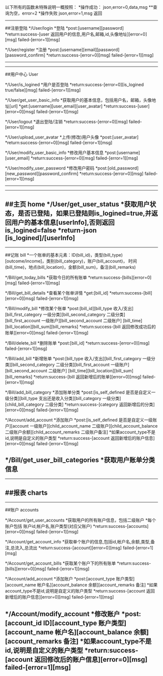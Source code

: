 以下所有的函数未特殊说明一概按照：
*操作成功：
json,error=0,data,msg
**查询为空，error=2
*操作失败
json,error=1,msg
返回

--------------------------------------------------------------
##注册登陆
*/User/login
*登陆
*post:[username][password]
*return:success-[user 返回用户的信息,用户名,邮箱,id,头像地址][error=0][msg]
		failed-[error=1][msg]

*/User/register
*注册
*post:[username][email][password][password_confirm]
*return:success-[error=0][msg]
		failed-[error=1][msg]

--------------------------------------------------------------


--------------------------------------------------------------
##用户中心 User

*/User/is_logined
*用户是否登陆
*return:success-[error=0][is_logined true/false][msg]
		failed-[error=1][msg]

*/User/get_user_basic_info
*获取用户的基本信息，包括用户名，邮箱，头像地址[url]
*get:[username][user_email][user_avatar]
*return:success-[user][error=0][msg]
		failed-[error=1][msg]

*/User/logout
*退出登陆/注销
*return:success-[error=0][msg]
		failed-[error=1][msg]

*/User/upload_user_avatar
*上传(修改)用户头像
*post:[user_avatar]
*return:success-[error=0][msg]
		failed-[error=1][msg]

*/User/modify_user_basic_info
*修改用户基本信息
*post:[username][user_email]
*return:success-[error=0][msg]
		failed-[error=1][msg]

*/User/modify_user_password
*修改用户密码
*post:[old_password][new_password][password_confirm]
*return:success-[error=0][msg]
		failed-[error=1][msg]

--------------------------------------------------------------


--------------------------------------------------------------
##主页 home
*/User/get_user_status
*获取用户状态，是否已登陆，如果已登陆则is_logined=true,并返回用户的基本信息[userInfo],否则返回is_logined=false
*return-json [is_logined]/[userInfo]
--------------------------------------------------------------


--------------------------------------------------------------
##记账 bill
*一个账单的基本元素：ID(bill_id)，类型(bill_type)[outcome/income]，类别(bill_category)，账户(bill_account)，
时间(bill_time)，地点(bill_location)，金额(bill_sum)，备注(bill_remarks)


*/Bill/get_today_bills
*获取今日的所有账单
*return:success-[bills][error=0][msg]
		failed-[error=1][msg]

*/Bill/get_bill_details
*查看某个账单详情
*get:[bill_id]
*return:success-[bill][error=0][msg]
		failed-[error=1][msg]

*/Bill/modify_bill
*修改某个账单
*post:[bill_id][bill_type 收入/支出][bill_first_category 一级分类][bill_second_category 二级分类][bill_first_account 一级账户][bill_second_account 二级账户]
[bill_time][bill_location][bill_sum][bill_remarks]
*return:success-[bill 返回修改成功后的账单][error=0][msg]
		failed-[error=1][msg]

*/Bill/delete_bill
*删除账单
*post:[bill_id]
*return:success-[error=0][msg]
		failed-[error=1][msg]

*/Bill/add_bill
*新增账单
*post:[bill_type 收入/支出][bill_first_category 一级分类][bill_second_category 二级分类][bill_first_account 一级账户][bill_second_account 二级账户]
[bill_time][bill_location][bill_sum][bill_remarks]
*return:success-[bill 返回新增后的账单][error=0][msg]
		failed-[error=1][msg]

*/Bill/add_bill_category
*添加账单分类
*post:[is_self_defined 是否是自定义一级分类][bill_type 支出还是收入分类][bill_category 一级分类][child_bill_category 二级分类]
*return:success-[category 返回新增后的分类][error=0][msg]
		failed-[error=1][msg]

*/Account/add_account
*添加账户
*post:[is_self_defined 是否是自定义一级账户][account 一级账户][child_account_name 二级账户][child_account_balance 二级账户余额][child_account_remarks 二级账户备注]
*如果account_type不是id,说明是自定义的账户类型
*return:success-[account 返回新增后的账户信息][error=0][msg]
		failed-[error=1][msg]

*/Bill/get_user_bill_categories
*获取用户账单分类信息
--------------------------------------------------------------


--------------------------------------------------------------
##报表 charts
--------------------------------------------------------------


--------------------------------------------------------------
##账户 accounts

*/Account/get_user_accounts
*获取用户的所有账户信息，包括二级账户
*每个账户包括 账户id,帐户名,账户类型(对应父账户)
*return:success-[accounts][error=0][msg]
		failed-[error=1][msg]

*/Account/get_account_info
*获取单个账户的信息,包括id,帐户名,余额,类型,备注,总流入,总流出
*return:success-[account][error=0][msg]
		failed-[error=1][msg]

*/Account/get_account_bills
*获取某个账户下的所有账单
*return:success-[bills][error=0][msg]
		failed-[error=1][msg]

*/Account/add_account
*添加账户
*post:[account_type 账户类型][account_name 帐户名][account_balance 余额][account_remarks 备注]
*如果account_type不是id,说明是自定义的账户类型
*return:success-[account 返回新增后的账户信息][error=0][msg]
		failed-[error=1][msg]

*/Account/modify_account
*修改账户
*post:[account_id ID][account_type 账户类型][account_name 帐户名][account_balance 余额][account_remarks 备注]
*如果account_type不是id,说明是自定义的账户类型
*return:success-[account 返回修改后的账户信息][error=0][msg]
		failed-[error=1][msg]
--------------------------------------------------------------